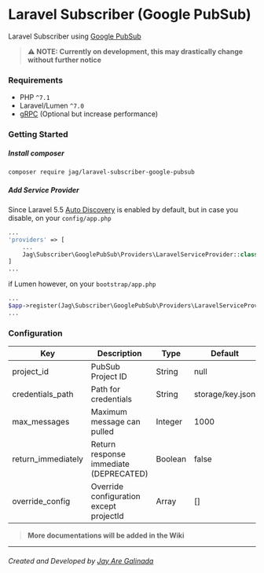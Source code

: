 # Laravel Subscriber (Google PubSub)
Laravel Subscriber using [Google PubSub](https://cloud.google.com/pubsub/)
> __⚠️ NOTE: Currently on development, this may drastically change without further notice__

### Requirements
- PHP `^7.1`
- Laravel/Lumen `^7.0`
- [gRPC](https://cloud.google.com/php/grpc) (Optional but increase performance)

### Getting Started

##### Install composer
```sh
composer require jag/laravel-subscriber-google-pubsub
```

##### Add Service Provider
Since Laravel 5.5 [Auto Discovery](https://medium.com/@taylorotwell/package-auto-discovery-in-laravel-5-5-ea9e3ab20518) is enabled by default, but in case you disable, on your `config/app.php`
```php 
...
'providers' => [
    ...
    Jag\Subscriber\GooglePubSub\Providers\LaravelServiceProvider::class,
]
...
```
if Lumen however, on your `bootstrap/app.php`
```php
... 
$app->register(Jag\Subscriber\GooglePubSub\Providers\LaravelServiceProvider::class);
...
```

### Configuration

| Key                | Description                             | Type    | Default                                                                                     |
|--------------------|-----------------------------------------|---------|------------------|
| project_id         | PubSub Project ID                       | String  | null             |
| credentials_path   | Path for credentials                    | String  | storage/key.json |
| max_messages       | Maximum message can pulled              | Integer | 1000             |
| return_immediately | Return response immediate (DEPRECATED)  | Boolean | false            |
| override_config    | Override configuration except projectId | Array   | []               |

> __More documentations will be added in the Wiki__
* * *
###### Created and Developed by [Jay Are Galinada](https://jayaregalinada.github.io)
